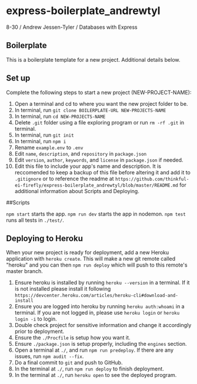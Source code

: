 # express-boilerplate_andrewtyl

8-30 / Andrew Jessen-Tyler / Databases with Express

## Boilerplate

This is a boilerplate template for a new project. Additional details below.

## Set up

Complete the following steps to start a new project (NEW-PROJECT-NAME):

1. Open a terminal and cd to where you want the new project folder to be.
2. In terminal, run `git clone BOILERPLATE-URL NEW-PROJECTS-NAME`
3. In terminal, run `cd NEW-PROJECTS-NAME`
4. Delete `.git` folder using a file exploring program or run `rm -rf .git` in terminal.
5. In terminal, run `git init`
6. In terminal, run `npm i`
7. Rename `example.env` to `.env`
8. Edit `name`, `description`, and `repository` in `package.json`
9. Edit `version`, `author`, `keywords`, and `license` in `package.json` if needed.
10. Edit this file to include your app's name and description. It is reccomended to keep a backup of this file before altering it and add it to `.gitignore` or to reference the readme at `https://github.com/thinkful-ei-firefly/express-boilerplate_andrewtyl/blob/master/README.md` for additional information about Scripts and Deploying.

##Scripts

`npm start` starts the app.
`npm run dev` starts the app in nodemon.
`npm test` runs all tests in `./test/`.

## Deploying to Heroku

When your new project is ready for deployment, add a new Heroku application with `heroku create`. This will make a new git remote called "heroku" and you can then `npm run deploy` which will push to this remote's master branch.

1. Ensure heroku is installed by running `heroku --version` in a terminal. If it is not installed please install it following `https://devcenter.heroku.com/articles/heroku-cli#download-and-install`
2. Ensure you are logged into heroku by running `heroku auth:whoami` in a terminal. If you are not logged in, please use `heroku login` or `heroku login -i` to login.
3. Double check project for sensitive information and change it accordingly prior to deployment.
4. Ensure the `./Procfile` is setup how you want it.
5. Ensure `./package.json` is setup properly, including the `engines` section.
6. Open a terminal at `./`, and run `npm run predeploy`. If there are any issues, run `npm audit --fix`.
7. Do a final commit to `git` and push to GitHub.
8. In the terminal at `./`, run `npm run deploy` to finish deployment.
9. In the terminal at `./`, run `heroku open` to see the deployed program.